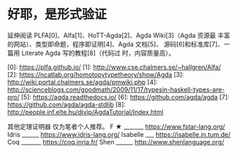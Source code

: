 # 好耶，是形式验证



延伸阅读 
PLFA[0]、Alfa[1]、HoTT-Agda[2]、Agda Wiki[3]（Agda 资源最 丰富的网站）、类型即命题，程序即证明[4]、Agda 文档[5]、 源码[6]和标准库[7]、一篇用 Literate Agda 写的教程[8]（代码过 时，内容质量高）。 
 
[0]: https://plfa.github.io/ [1]: http://www.cse.chalmers.se/~hallgren/Alfa/ [2]: https://ncatlab.org/homotopytypetheory/show/Agda [3]: http://wiki.portal.chalmers.se/agda/pmwiki.php [4]: http://scienceblogs.com/goodmath/2009/11/17/typesin-haskell-types-are-pro/ [5]: https://agda.readthedocs.io/ [6]: https://github.com/agda/agda [7]: https://github.com/agda/agda-stdlib [8]: http://people.inf.elte.hu/divip/AgdaTutorial/Index.html 
 
其他定理证明器 
 仅为笔者个人推荐。 F ★ _______ https://www.fstar-lang.org/ Idris ______ https://www.idris-lang.org/ Isabelle ___ https://isabelle.in.tum.de/ Coq _______ https://coq.inria.fr/ Shen ______ http://www.shenlanguage.org/ 




































